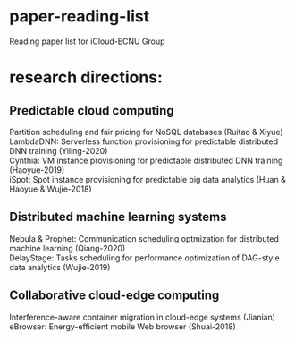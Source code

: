 # paper-reading-list
Reading paper list for iCloud-ECNU Group

# research directions:
## Predictable cloud computing
Partition scheduling and fair pricing for NoSQL databases (Ruitao & Xiyue)  
LambdaDNN: Serverless function provisioning for predictable distributed DNN training (Yiling-2020)  
Cynthia: VM instance provisioning for predictable distributed DNN training (Haoyue-2019)  
iSpot: Spot instance provisioning for predictable big data analytics (Huan & Haoyue & Wujie-2018)  

## Distributed machine learning systems
Nebula & Prophet: Communication scheduling optmization for distributed machine learning (Qiang-2020)  
DelayStage: Tasks scheduling for performance optimization of DAG-style data analytics (Wujie-2019)  

## Collaborative cloud-edge computing
Interference-aware container migration in cloud-edge systems (Jianian)  
eBrowser: Energy-efficient mobile Web browser (Shuai-2018)  
